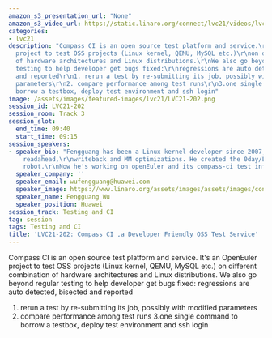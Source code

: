 ```yaml
---
amazon_s3_presentation_url: "None"
amazon_s3_video_url: https://static.linaro.org/connect/lvc21/videos/lvc21-202.mp4
categories:
- lvc21
description: "Compass CI is an open source test platform and service.\r\nIt's an OpenEuler
  project to test OSS projects (Linux kernel, QEMU, MySQL etc.)\r\non different combination
  of hardware architectures and Linux distributions.\r\nWe also go beyond regular
  testing to help developer get bugs fixed:\r\nregressions are auto detected, bisected
  and reported\r\n1. rerun a test by re-submitting its job, possibly with modified
  parameters\r\n2. compare performance among test runs\r\n3.one single command to
  borrow a testbox, deploy test environment and ssh login"
image: /assets/images/featured-images/lvc21/LVC21-202.png
session_id: LVC21-202
session_room: Track 3
session_slot:
  end_time: 09:40
  start_time: 09:15
session_speakers:
- speaker_bio: "Fengguang has been a Linux kernel developer since 2007, working on
    readahead,\r\nwriteback and MM optimizations. He created the 0day/LKP kernel test
    robot.\r\nNow he's working on openEuler and its compass-ci test infrastructure."
  speaker_company: ''
  speaker_email: wufengguang@huawei.com
  speaker_image: https://www.linaro.org/assets/images/assets/images/content/avatar-placeholder-75-8797d5.png
  speaker_name: Fengguang Wu
  speaker_position: Huawei
session_track: Testing and CI
tag: session
tags: Testing and CI
title: 'LVC21-202: Compass CI ,a Developer Friendly OSS Test Service'
---
```


Compass CI is an open source test platform and service.
It's an OpenEuler project to test OSS projects (Linux kernel, QEMU, MySQL etc.)
on different combination of hardware architectures and Linux distributions.
We also go beyond regular testing to help developer get bugs fixed:
regressions are auto detected, bisected and reported
1. rerun a test by re-submitting its job, possibly with modified parameters
2. compare performance among test runs
3.one single command to borrow a testbox, deploy test environment and ssh login